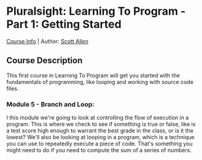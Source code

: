 # Pluralsight: Learning To Program - Part 1: Getting Started
[Course Info](https://www.pluralsight.com/courses/learning-programming-javascript) | Author: [Scott Allen](https://www.pluralsight.com/authors/scott-allen)

## Course Description
This first course in Learning To Program will get you started with the fundamentals of programming, like looping and working with source code files.

### Module 5 - Branch and Loop: 
I this module we're going to look at controlling the flow of execution in a program. This is where we check to see if something is true or false, like is a test score high enough to warrant the best grade in the class, or is it the lowest? We'll also be looking at looping in a program, which is a technique you can use to repeatedly execute a piece of code. That's something you might need to do if you need to compute the sum of a series of numbers. 